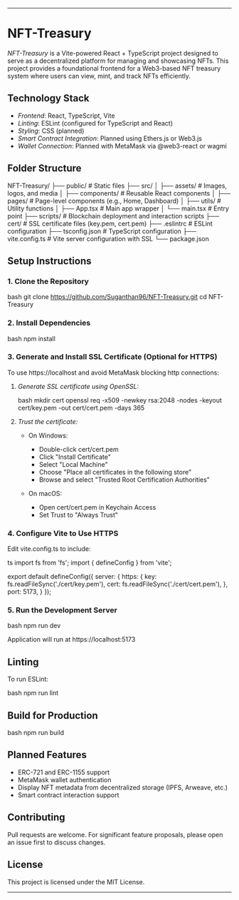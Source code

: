 
---

# NFT-Treasury

*NFT-Treasury* is a Vite-powered React + TypeScript project designed to serve as a decentralized platform for managing and showcasing NFTs. This project provides a foundational frontend for a Web3-based NFT treasury system where users can view, mint, and track NFTs efficiently.

## Technology Stack

* *Frontend*: React, TypeScript, Vite
* *Linting*: ESLint (configured for TypeScript and React)
* *Styling*: CSS (planned)
* *Smart Contract Integration*: Planned using Ethers.js or Web3.js
* *Wallet Connection*: Planned with MetaMask via @web3-react or wagmi

## Folder Structure


NFT-Treasury/
├── public/               # Static files
├── src/
│   ├── assets/           # Images, logos, and media
│   ├── components/       # Reusable React components
│   ├── pages/            # Page-level components (e.g., Home, Dashboard)
│   ├── utils/            # Utility functions
│   ├── App.tsx           # Main app wrapper
│   └── main.tsx          # Entry point
├── scripts/              # Blockchain deployment and interaction scripts
├── cert/                 # SSL certificate files (key.pem, cert.pem)
├── .eslintrc             # ESLint configuration
├── tsconfig.json         # TypeScript configuration
├── vite.config.ts        # Vite server configuration with SSL
└── package.json


## Setup Instructions

### 1. Clone the Repository

bash
git clone https://github.com/Suganthan96/NFT-Treasury.git
cd NFT-Treasury


### 2. Install Dependencies

bash
npm install


### 3. Generate and Install SSL Certificate (Optional for HTTPS)

To use https://localhost and avoid MetaMask blocking http connections:

1. *Generate SSL certificate using OpenSSL:*

   bash
   mkdir cert
   openssl req -x509 -newkey rsa:2048 -nodes -keyout cert/key.pem -out cert/cert.pem -days 365
   

2. *Trust the certificate:*

   * On Windows:

     * Double-click cert/cert.pem
     * Click "Install Certificate"
     * Select "Local Machine"
     * Choose "Place all certificates in the following store"
     * Browse and select "Trusted Root Certification Authorities"

   * On macOS:

     * Open cert/cert.pem in Keychain Access
     * Set Trust to "Always Trust"

### 4. Configure Vite to Use HTTPS

Edit vite.config.ts to include:

ts
import fs from 'fs';
import { defineConfig } from 'vite';

export default defineConfig({
  server: {
    https: {
      key: fs.readFileSync('./cert/key.pem'),
      cert: fs.readFileSync('./cert/cert.pem'),
    },
    port: 5173,
  }
});


### 5. Run the Development Server

bash
npm run dev


Application will run at https://localhost:5173

## Linting

To run ESLint:

bash
npm run lint


## Build for Production

bash
npm run build


## Planned Features

* ERC-721 and ERC-1155 support
* MetaMask wallet authentication
* Display NFT metadata from decentralized storage (IPFS, Arweave, etc.)
* Smart contract interaction support

## Contributing

Pull requests are welcome. For significant feature proposals, please open an issue first to discuss changes.

## License

This project is licensed under the MIT License.


---

